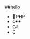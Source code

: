 ##‎hello‎          
-  🐘 PHP        
-  C++                         
-  C#                                
-  C                                          